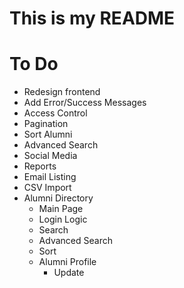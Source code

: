 # This is my README

# To Do 
- Redesign frontend
- Add Error/Success Messages
- Access Control 
- Pagination
- Sort Alumni 
- Advanced Search 
- Social Media
- Reports
- Email Listing 
- CSV Import
- Alumni Directory
	- Main Page 
	- Login Logic 
	- Search 
	- Advanced Search 
	- Sort
	- Alumni Profile
		- Update
	
	
	
	
	
	











	
	


	

